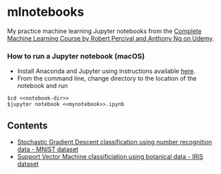 # mlnotebooks
My practice machine learning Jupyter notebooks from the [Complete Machine Learning Course by Robert Percival and Anthony Ng on Udemy](https://www.udemy.com/course/machine-learning-course-with-python/learn/lecture/16722736#overview).

### How to run a Jupyter notebook (macOS)
- Install Anaconda and Jupyter using instructions available [here](https://docs.anaconda.com/anaconda/install/mac-os/).
- From the command line, change directory to the location of the notebook and run 
````
$cd <<notebook-dir>>
$jupyter notebook <<mynotebook>>.ipynb
````
## Contents
- [Stochastic Gradient Descent classification using number recognition data - MNIST dataset](https://github.com/mpdroid/mlnotebooks/blob/master/Classification-MNIST.ipynb)
- [Support Vector Machine classificiation using botanical data - IRIS dataset](https://github.com/mpdroid/mlnotebooks/blob/master/Support%20Vector%20Machine-IRIS.ipynb)

